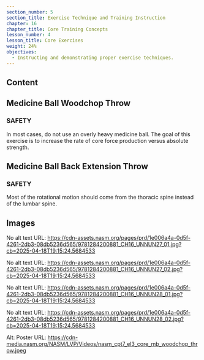 ```yaml
---
section_number: 5
section_title: Exercise Technique and Training Instruction
chapter: 16
chapter_title: Core Training Concepts
lesson_number: 4
lesson_title: Core Exercises
weight: 24%
objectives:
  - Instructing and demonstrating proper exercise techniques.
---
```


## Content
## Medicine Ball Woodchop Throw

### SAFETY

In most cases, do not use an overly heavy medicine ball. The goal of this exercise is to increase the rate of core force production versus absolute strength.

## Medicine Ball Back Extension Throw

### SAFETY

Most of the rotational motion should come from the thoracic spine instead of the lumbar spine.

## Images

No alt text
URL: https://cdn-assets.nasm.org/pages/prd/1e006a4a-0d5f-4261-2db3-08db5236d565/9781284200881_CH16_UNNUN27_01.jpg?cb=2025-04-18T19:15:24.5684533

No alt text
URL: https://cdn-assets.nasm.org/pages/prd/1e006a4a-0d5f-4261-2db3-08db5236d565/9781284200881_CH16_UNNUN27_02.jpg?cb=2025-04-18T19:15:24.5684533

No alt text
URL: https://cdn-assets.nasm.org/pages/prd/1e006a4a-0d5f-4261-2db3-08db5236d565/9781284200881_CH16_UNNUN28_01.jpg?cb=2025-04-18T19:15:24.5684533

No alt text
URL: https://cdn-assets.nasm.org/pages/prd/1e006a4a-0d5f-4261-2db3-08db5236d565/9781284200881_CH16_UNNUN28_02.jpg?cb=2025-04-18T19:15:24.5684533

Alt: Poster
URL: https://cdn-media.nasm.org/NASM/LVP/Videos/nasm_cpt7_el3_core_mb_woodchop_throw.jpeg